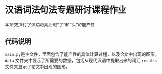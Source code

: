 # 汉语词法句法专题研讨课程作业

本研究探讨了汉语两类后缀“子”和“头”的能产性

## 代码说明

`main.py`是主文件，里面包含了能产性的具体计算过程，以及论文中出现的图形。
`data` 文件夹中显示了所需要的数据，包括从现代汉语中提取出来的词汇
`results` 文件夹显示了论文中出现的图形。